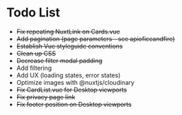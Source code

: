 # Todo List

- <s>Fix repeating NuxtLink on Cards.vue</s>
- <s>Add pagination (page parameters - see apioficeandfire)</s>
- <s>Establish Vue styleguide conventions</s>
- <s>Clean up CSS</s>
- <s>Decrease filter modal padding</s>
- Add filtering
- Add UX (loading states, error states)
- Optimize images with @nuxtjs/cloudinary
- <s>Fix CardList.vue for Desktop viewports</s>
- <s>Fix privacy page link</s>
- <s>Fix footer position on Desktop viewports</s>
